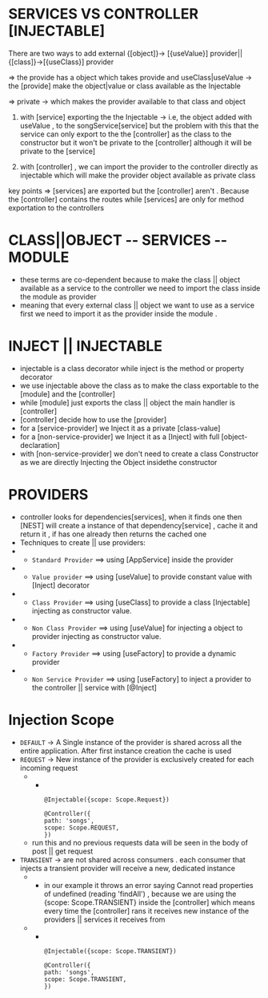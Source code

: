 # SERVICES VS CONTROLLER [INJECTABLE]

There are two ways to add external {[object]}-> [{useValue}] provider|| {[class]}->[{useClass}] provider

=> the provide has a object which takes provide and useClass|useValue -> the [provide] make the object|value or class available as the Injectable

=> private -> which makes the provider available to that class and object

1. with [service] exporting the the Injectable -> i.e, the object added with useValue , to the songService[service] but the problem with this that the service can only export to the the [controller] as the class to the constructor but it won't be private to the [controller] although it will be private to the [service]

2. with [controller] , we can import the provider to the controller directly as injectable which will make the provider object available as private class

key points => [services] are exported but the [controller] aren't . Because the [controller] contains the routes while [services] are only for method exportation to the controllers

# CLASS||OBJECT -- SERVICES -- MODULE

- these terms are co-dependent because to make the class || object available as a service to the controller we need to import the class inside the module as provider
- meaning that every external class || object we want to use as a service first we need to import it as the provider inside the module .

# INJECT || INJECTABLE

- injectable is a class decorator while inject is the method or property decorator
- we use injectable above the class as to make the class exportable to the [module] and the [controller]
- while [module] just exports the class || object the main handler is [controller]
- [controller] decide how to use the [provider]
- for a [service-provider] we Inject it as a private [class-value]
- for a [non-service-provider] we Inject it as a [Inject] with full [object-declaration]
- with [non-service-provider] we don't need to create a class Constructor as we are directly Injecting the Object insidethe constructor

# PROVIDERS

- controller looks for dependencies[services], when it finds one then [NEST] will create a instance of that dependency[service] , cache it and return it , if has one already then returns the cached one
- Techniques to create || use providers:
- - `Standard Provider` ==> using [AppService] inside the provider
- - `Value provider` ==> using [useValue] to provide constant value with [Inject] decorator
- - `Class Provider` ==> using [useClass] to provide a class [Injectable] injecting as constructor value.
- - `Non Class Provider` ==> using [useValue] for injecting a object to provider injecting as constructor value.
- - `Factory Provider` ==> using [useFactory] to provide a dynamic provider
- - `Non Service Provider` ==> using [useFactory] to inject a provider to the controller || service with [@Inject]

# Injection Scope

- `DEFAULT` -> A Single instance of the provider is shared across all the entire application. After first instance creation the cache is used
- `REQUEST` -> New instance of the provider is exclusively created for each incoming request
  - - <code>
      <!--* inside the song services  -->
      @Injectable({scope: Scope.Request})
      <!--* inside the songs.controller -->
      @Controller({
      path: 'songs',
      scope: Scope.REQUEST,
      }) </code>
  - run this and no previous requests data will be seen in the body of post || get request
- `TRANSIENT` -> are not shared across consumers . each consumer that injects a transient provider will receive a new, dedicated instance
  - - in our example it throws an error saying Cannot read properties of undefined (reading 'findAll') , because we are using the {scope: Scope.TRANSIENT} inside the [controller] which means every time the [controller] rans it receives new instance of the providers || services it receives from
  - - <code>
      <!--* inside the song services  -->
      @Injectable({scope: Scope.TRANSIENT})
      <!--* inside the songs.controller -->
      @Controller({
      path: 'songs',
      scope: Scope.TRANSIENT, <!--! ===> error --> 
      }) </code>

#
